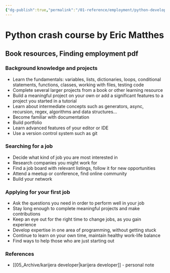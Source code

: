 ```yaml
---
{"dg-publish":true,"permalink":"/01-reference/employment/python-developer/","title":"Python crash course by Eric Matthes","tags":["book","employment","python"]}
---
```



# Python crash course by Eric Matthes

## Book resources, Finding employment pdf

### Background knowledge and projects

- Learn the fundamentals: variables, lists, dictionaries, loops, conditional statements,
  functions, classes, working with files, testing code
- Complete several larger projects from a book or other learning resource
- Build a meaningful project on your own or add a significant features to a project you
  started in a tutorial
- Learn about intermediate concepts such as generators, async, recursion, regex, algorithms
  and data structures...
- Become familiar with documentation
- Build portfolio
- Learn advanced features of your editor or IDE
- Use a version control system such as git

### Searching for a job

- Decide what kind of job you are most interested in
- Research companies you might work for
- Find a job board with relevant listings, follow it for new opportunities
- Attend a meetup or conference, find online community
- Build your network

### Applying for your first job

- Ask the questions you need in order to perform well in your job
- Stay long enough to complete meaningful projects and make contributions
- Keep an eye out for the right time to change jobs, as you gain experience
- Develop expertise in one area of programming, without getting stuck
- Continue to learn on your own time, maintain healthy work-life balance
- Find ways to help those who are just starting out

### References

  - [[05_Archive/karijera developer\|karijera developer]] - personal note
